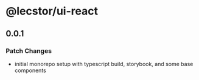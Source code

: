 # @lecstor/ui-react

## 0.0.1
### Patch Changes

- initial monorepo setup with typescript build, storybook, and some base components
